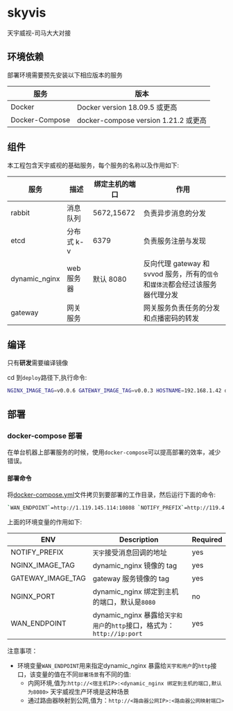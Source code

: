 # skyvis

天宇威视-司马大大对接

## 环境依赖

部署环境需要预先安装以下相应版本的服务

| 服务           | 版本                                 |
| -------------- | ------------------------------------ |
| Docker         | Docker version 18.09.5 或更高        |
| Docker-Compose | docker-compose version 1.21.2 或更高 |

## 组件

本工程包含天宇威视的基础服务，每个服务的名称以及作用如下:

| 服务          | 描述       | 绑定主机的端口 | 作用                                                                           |
| ------------- | ---------- | -------------- | ------------------------------------------------------------------------------ |
| rabbit        | 消息队列   | 5672,15672     | 负责异步消息的分发                                                             |
| etcd          | 分布式 k-v | 6379           | 负责服务注册与发现                                                             |
| dynamic_nginx | web 服务器 | 默认 8080      | 反向代理 gateway 和 svvod 服务，所有的`信令`和`媒体流`都会经过该服务器代理分发 |
| gateway       | 网关服务   |                | 网关服务负责任务的分发和点播密码的转发                                         |

## 编译

只有**研发**需要编译镜像

cd 到`deploy`路径下,执行命令:

```bash
NGINX_IMAGE_TAG=v0.0.6 GATEWAY_IMAGE_TAG=v0.0.3 HOSTNAME=192.168.1.42 docker-compose build
```

## 部署

### docker-compose 部署

在单台机器上部署服务的时候，使用`docker-compose`可以提高部署的效率，减少错误。

#### 部署命令

将[docker-compose.yml](deploy/docker-compose.yml)文件拷贝到要部署的工作目录，然后运行下面的命令:

```bash
`WAN_ENDPOINT`=http://1.119.145.114:10808 `NOTIFY_PREFIX`=http://119.4.227.238:18084/skyvis `NGINX_IMAGE_TAG`=v0.0.6 `GATEWAY_IMAGE_TAG`=dev docker-compose up -d
```

上面的环境变量的作用如下:

| ENV               | Description                                                            | Required |
| ----------------- | ---------------------------------------------------------------------- | -------- |
| NOTIFY_PREFIX     | `天宇`接受消息回调的地址                                               | yes      |
| NGINX_IMAGE_TAG   | dynamic_nginx 镜像的 tag                                               | yes      |
| GATEWAY_IMAGE_TAG | gateway 服务镜像的 tag                                                 | yes      |
| NGINX_PORT        | dynamic_nginx 绑定到主机的端口，默认是`8080`                           | no       |
| WAN_ENDPOINT      | dynamic_nginx 暴露给`天宇和用户`的`http`接口，格式为：`http://ip:port` | yes      |

注意事项：

- 环境变量`WAN_ENDPOINT`用来指定dynamic_nginx 暴露给`天宇和用户`的`http`接口，该变量的值在不同`部署场景`有不同的值:
  - 内网环境,值为:`http://<宿主机IP>:<dynamic_nginx 绑定到主机的端口,默认为8080>` 天宇威视生产环境是这种场景
  - 通过路由器映射到公网,值为：`http://<路由器公网IP>:<路由器公网映射端口>`
